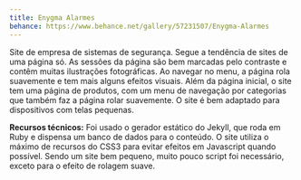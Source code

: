 ```yaml
---
title: Enygma Alarmes
behance: https://www.behance.net/gallery/57231507/Enygma-Alarmes
---
```


Site de empresa de sistemas de segurança. Segue a tendência de sites de uma página só. As sessões da página são bem marcadas pelo contraste e contêm muitas ilustrações fotográficas. Ao navegar no menu, a página rola suavemente e tem mais alguns efeitos visuais. Além da página inicial, o site tem uma página de produtos, com um menu de navegação por categorias que também faz a página rolar suavemente. O site é bem adaptado para dispositivos com telas pequenas.

**Recursos técnicos:** Foi usado o gerador estático do Jekyll, que roda em Ruby e dispensa um banco de dados para o conteúdo. O site utiliza o máximo de recursos do CSS3 para evitar efeitos em Javascript quando possível. Sendo um site bem pequeno, muito pouco script foi necessário, exceto para o efeito de rolagem suave.